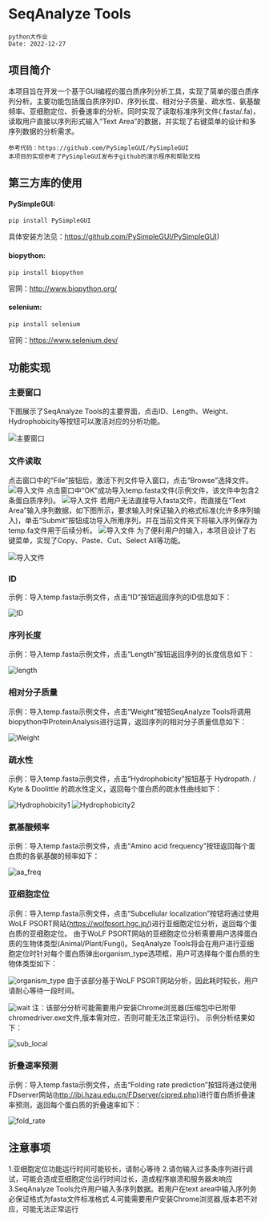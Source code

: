 # SeqAnalyze Tools
    python大作业
    Date: 2022-12-27
## 项目简介
本项目旨在开发一个基于GUI编程的蛋白质序列分析工具，实现了简单的蛋白质序列分析。主要功能包括蛋白质序列ID、序列长度、相对分子质量、疏水性、氨基酸频率、亚细胞定位、折叠速率的分析。同时实现了读取标准序列文件(.fasta/.fa)，读取用户直接以序列形式输入“Text Area”的数据，并实现了右键菜单的设计和多序列数据的分析需求。
    
    参考代码：https://github.com/PySimpleGUI/PySimpleGUI
    本项目的实现参考了PySimpleGUI发布于github的演示程序和帮助文档
## 第三方库的使用
#### PySimpleGUI:
    
    pip install PySimpleGUI
具体安装方法见：https://github.com/PySimpleGUI/PySimpleGUI)
#### biopython:

    pip install biopython
官网：http://www.biopython.org/
#### selenium:
    
    pip install selenium
官网：https://www.selenium.dev/
## 功能实现
### 主要窗口
下图展示了SeqAnalyze Tools的主要界面，点击ID、Length、Weight、Hydrophobicity等按钮可以激活对应的分析功能。

![主要窗口](./img/main.png "main")
### 文件读取
点击窗口中的“File”按钮后，激活下列文件导入窗口，点击“Browse”选择文件。
![导入文件](./img/File.png "Fasta File")
点击窗口中“OK”成功导入temp.fasta文件(示例文件，该文件中包含2条蛋白质序列)。
![导入文件](./img/File2.png "Fasta File")
若用户无法直接导入fasta文件，而直接在“Text Area”输入序列数据，如下图所示，要求输入时保证输入的格式标准(允许多序列输入)，单击“Submit”按钮成功导入所用序列，并在当前文件夹下将输入序列保存为temp.fa文件用于后续分析。
![导入文件](./img/multline.png "multline")
为了便利用户的输入，本项目设计了右键菜单，实现了Copy、Paste、Cut、Select All等功能。

![导入文件](./img/right_menu.png "right_menu")
### ID
示例：导入temp.fasta示例文件，点击“ID”按钮返回序列的ID信息如下：

![ID](./img/ID.png "ID")
### 序列长度
示例：导入temp.fasta示例文件，点击“Length”按钮返回序列的长度信息如下：

![length](./img/Length.png "Length")
### 相对分子质量
示例：导入temp.fasta示例文件，点击“Weight”按钮SeqAnalyze Tools将调用biopython中ProteinAnalysis进行运算，返回序列的相对分子质量信息如下：

![Weight](./img/Weight.png "Weight")
### 疏水性
示例：导入temp.fasta示例文件，点击“Hydrophobicity”按钮基于 Hydropath. / Kyte & Doolittle 的疏水性定义，返回每个蛋白质的疏水性曲线如下：

![Hydrophobicity1](./img/Hydrophobicity1.png "Hydrophobicity1")
![Hydrophobicity2](./img/Hydrophobicity2.png "Hydrophobicity2")
### 氨基酸频率
示例：导入temp.fasta示例文件，点击“Amino acid frequency”按钮返回每个蛋白质的各氨基酸的频率如下：

![aa_freq](./img/aa_freq.png "aa_freq")
### 亚细胞定位
示例：导入temp.fasta示例文件，点击“Subcellular localization”按钮将通过使用WoLF PSORT网站(https://wolfpsort.hgc.jp/)进行亚细胞定位分析，返回每个蛋白质的亚细胞定位。
由于WoLF PSORT网站的亚细胞定位分析需要用户选择蛋白质的生物体类型(Animal/Plant/Fungi)。SeqAnalyze Tools将会在用户进行亚细胞定位时针对每个蛋白质弹出organism_type选项框，用户可选择每个蛋白质的生物体类型如下：

![organism_type](./img/organism_type.png "organism_type")
由于该部分基于WoLF PSORT网站分析，因此耗时较长，用户请耐心等待一段时间。

![wait](./img/wait.png "wait")
注：该部分分析可能需要用户安装Chrome浏览器(压缩包中已附带chromedriver.exe文件,版本需对应，否则可能无法正常运行)。
示例分析结果如下：

![sub_local](./img/sub_local.png "sub_local")
### 折叠速率预测
示例：导入temp.fasta示例文件，点击“Folding rate prediction”按钮将通过使用FDserver网站(http://ibi.hzau.edu.cn/FDserver/cipred.php)进行蛋白质折叠速率预测，返回每个蛋白质的折叠速率如下：

![fold_rate](./img/fold_rate.png "fold_rate")

## 注意事项
1.亚细胞定位功能运行时间可能较长，请耐心等待
2.请勿输入过多条序列进行调试，可能会造成亚细胞定位运行时间过长，造成程序崩溃和服务器未响应
3.SeqAnalyze Tools允许用户输入多序列数据。若用户在text area中输入序列务必保证格式为fasta文件标准格式
4.可能需要用户安装Chrome浏览器,版本若不对应，可能无法正常运行
